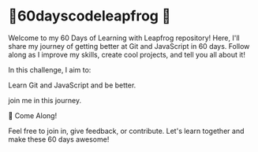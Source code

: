 # 🌟60dayscodeleapfrog 🌟

Welcome to my 60 Days of Learning with Leapfrog repository! Here, I'll share my journey of getting better at Git and JavaScript in 60 days. Follow along as I improve my skills, create cool projects, and tell you all about it!

In this challenge, I aim to:

Learn Git and JavaScript and be better.

join me in this journey.

🚀 Come Along!

Feel free to join in, give feedback, or contribute. Let's learn together and make these 60 days awesome!
